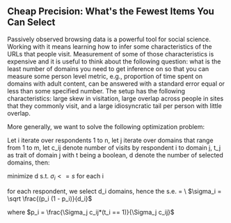 ## Cheap Precision: What's the Fewest Items You Can Select

Passively observed browsing data is a powerful tool for social science. Working with it means learning how to infer some characteristics of the URLs that people visit. Measurement of some of those characteristics is expensive and it is useful to think about the following question: what is the least number of domains you need to get inference on so that you can measure some person level metric, e.g., proportion of time spent on domains with adult content, can be answered with a standard error equal or less than some specified number. The setup has the following characteristics: large skew in visitation, large overlap across people in sites that they commonly visit, and a large idiosyncratic tail per person with little overlap. 

More generally, we want to solve the following optimization problem:

Let i iterate over respondents 1 to n, let j iterate over domains that range from 1 to m, let c_ij denote number of visits by respondent i to domain j, t_j as trait of domain j with t being a boolean, d denote the number of selected domains, then:

minimize d
s.t. $\sigma_i <= s$ for each i

for each respondent, we select d_i domains, hence the s.e. = \\
$\sigma_i = \sqrt \frac{(p_i (1 - p_i)}{d_i}$

where $p_i = \frac{\Sigma_j c_ij*(t_i == 1)}{\Sigma_j c_ij}$



